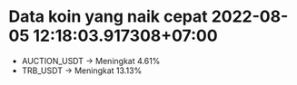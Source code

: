 # Data koin yang naik cepat 2022-08-05 12:18:03.917308+07:00

* AUCTION_USDT -> Meningkat 4.61%
* TRB_USDT -> Meningkat 13.13%
